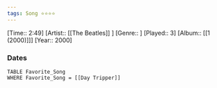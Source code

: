 ```yaml
---
tags: Song ⭐⭐⭐⭐ 
---
```

[Time:: 2:49]
[Artist:: [[The Beatles]] ]
[Genre:: ]
[Played:: 3]
[Album:: [[1 (2000)]]]
[Year:: 2000]
### Dates
````dataview
TABLE Favorite_Song
WHERE Favorite_Song = [[Day Tripper]]
````